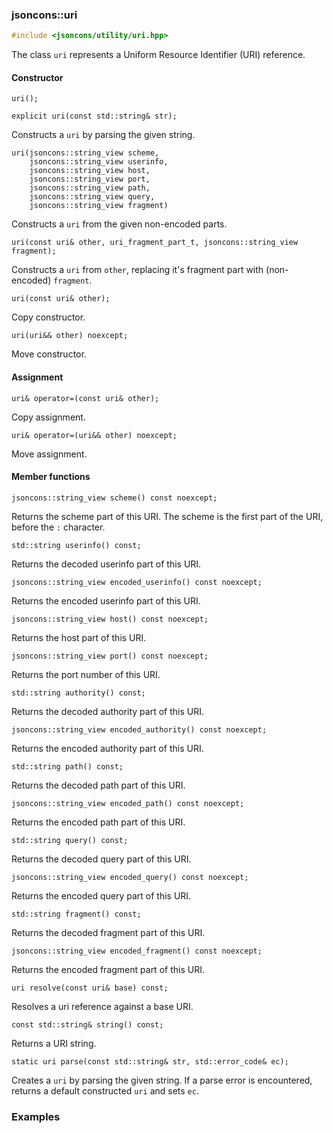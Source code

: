 ### jsoncons::uri

```cpp
#include <jsoncons/utility/uri.hpp>

```
The class `uri` represents a Uniform Resource Identifier (URI) reference.

#### Constructor

    uri();

    explicit uri(const std::string& str);
Constructs a `uri` by parsing the given string.

    uri(jsoncons::string_view scheme,
        jsoncons::string_view userinfo,
        jsoncons::string_view host,
        jsoncons::string_view port,
        jsoncons::string_view path,
        jsoncons::string_view query,
        jsoncons::string_view fragment)
Constructs a `uri` from the given non-encoded parts.
 
    uri(const uri& other, uri_fragment_part_t, jsoncons::string_view fragment);
Constructs a `uri` from `other`, replacing it's fragment part with (non-encoded) `fragment`.

    uri(const uri& other);
Copy constructor.

    uri(uri&& other) noexcept;
Move constructor.

#### Assignment
    
    uri& operator=(const uri& other);
Copy assignment.
    
    uri& operator=(uri&& other) noexcept;
Move assignment.

#### Member functions

    jsoncons::string_view scheme() const noexcept;
Returns the scheme part of this URI. The scheme is the first part of the URI, before the `:` character.

    std::string userinfo() const;
Returns the decoded userinfo part of this URI.

    jsoncons::string_view encoded_userinfo() const noexcept;
Returns the encoded userinfo part of this URI.

    jsoncons::string_view host() const noexcept;
Returns the host part of this URI.

    jsoncons::string_view port() const noexcept;
Returns the port number of this URI.

    std::string authority() const;
Returns the decoded authority part of this URI.

    jsoncons::string_view encoded_authority() const noexcept;
Returns the encoded authority part of this URI.

    std::string path() const;
Returns the decoded path part of this URI.

    jsoncons::string_view encoded_path() const noexcept;
Returns the encoded path part of this URI.

    std::string query() const;
Returns the decoded query part of this URI.

    jsoncons::string_view encoded_query() const noexcept;
Returns the encoded query part of this URI.

    std::string fragment() const;
Returns the decoded fragment part of this URI.

    jsoncons::string_view encoded_fragment() const noexcept;
Returns the encoded fragment part of this URI.

    uri resolve(const uri& base) const;
Resolves a uri reference against a base URI.

    const std::string& string() const;
Returns a URI string.

    static uri parse(const std::string& str, std::error_code& ec);
Creates a `uri` by parsing the given string. If a parse error is
encountered, returns a default constructed `uri` and sets `ec`.

### Examples
  

